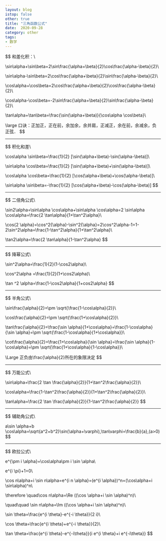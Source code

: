 ```yaml
---
layout: blog
istop: false
other: true
title: "三角函数公式"
date:  2020-09-28
category: other
tags:
- 数学
---
```



$$
和差化积：\\

\sin\alpha+\sin\beta=2\sin\frac{\alpha+\beta}{2}\cos\frac{\alpha-\beta}{2}\\

\sin\alpha-\sin\beta=2\cos\frac{\alpha+\beta}{2}\sin\frac{\alpha-\beta}{2}\\

\cos\alpha+\cos\beta=2\cos\frac{\alpha+\beta}{2}\cos\frac{\alpha-\beta}{2}\\

\cos\alpha-\cos\beta=-2\sin\frac{\alpha+\beta}{2}\sin\frac{\alpha-\beta}{2}\\

\tan\alpha+\tan\beta=\frac{\sin(\alpha+\beta)}{\cos\alpha \cos\beta}\\

\large 口诀：正加正，正在前，余加余，余并肩，正减正，余在前，余减余，负正弦．
$$

---
$$
积化和差\\

\cos\alpha \sin\beta=\frac{1}{2} [\sin(\alpha+\beta)-\sin(\alpha-\beta)]\\

\sin\alpha \cos\beta=\frac{1}{2} [\sin(\alpha+\beta)+\sin(\alpha-\beta)]\\

\cos\alpha \cos\beta=\frac{1}{2} [\cos(\alpha+\beta)+\cos(\alpha-\beta)]\\

\sin\alpha \sin\beta=-\frac{1}{2} [\cos(\alpha+\beta)-\cos(\alpha-\beta)]
$$

---


$$
二倍角公式\\

\sin2\alpha=\sin\alpha \cos\alpha+\sin\alpha \cos\alpha=2 \sin\alpha \cos\alpha=\frac{2 \tan\alpha}{1+\tan^2\alpha}\\

\cos{2 \alpha}=\cos^2{\alpha}-\sin^2{\alpha}=2\cos^2\alpha-1=1-2\sin^2\alpha=\frac{1-\tan^2\alpha}{1+\tan^2\alpha}\\

\tan2\alpha=\frac{2 \tan\alpha}{1-\tan^2\alpha}
$$

---
$$
降幂公式\\

 \sin^2\alpha=\frac{1}{2}(1-\cos2\alpha)\\

 \cos^2\alpha =\frac{1}{2}(1+\cos2\alpha)\\

 \tan ^2 \alpha=\frac{1-\cos2\alpha}{1+cos2\alpha}
$$

---
$$
半角公式\\

 \sin\frac{\alpha}{2}=\pm \sqrt{\frac{1-\cos\alpha}{2}}\\

 \cos\frac{\alpha}{2}=\pm \sqrt{\frac{1+\cos\alpha}{2}}\\

 \tan\frac{\alpha}{2}=\frac{\sin \alpha}{1+\cos\alpha}=\frac{1-\cos\alpha}{\sin \alpha}=\pm \sqrt{\frac{1-\cos\alpha}{1+\cos\alpha}}\\

 \cot\frac{\alpha}{2}=\frac{1+\cos\alpha}{\sin \alpha}=\frac{\sin \alpha}{1-\cos\alpha}=\pm \sqrt{\frac{1+\cos\alpha}{1-\cos\alpha}}\\

\Large  正负由\frac{\alpha}{2}所在的象限决定
$$

---
$$
万能公式\\

\sin\alpha=\frac{2 \tan \frac{\alpha}{2}}{1+\tan^2\frac{\alpha}{2}}\\

\cos\alpha=\frac{1-\tan^2\frac{\alpha}{2}}{1+\tan^2\frac{\alpha}{2}}\\

\tan\alpha=\frac{2 \tan \frac{\alpha}{2}}{1-\tan^2\frac{\alpha}{2}}
$$

---
$$
辅助角公式\\

 a\sin \alpha+b \cos\alpha=\sqrt{a^2+b^2}\sin(\alpha+\varphi),\tan\varphi=\frac{b}{a},(a>0)
$$

---
$$
欧拉公式\\

 e^{\pm i \alpha}=\cos\alpha\pm i \sin \alpha\\

 e^{i \pi}+1=0\\

 \cos n\alpha+i \sin n\alpha=e^{i n \alpha}=(e^{i \alpha})^n=(\cos\alpha+i \sin\alpha)^n\\

\therefore \quad\cos n\alpha=\Re ((\cos \alpha+i \sin \alpha)^n)\\

\quad\quad \sin n\alpha=\Im ((\cos \alpha+i \sin \alpha)^n)\\

 \sin \theta=\frac{e^{i \theta}-e^{-i \theta}}{2 i}\\

 \cos \theta=\frac{e^{i \theta}+e^{-i \theta}}{2}\\

 \tan \theta=\frac{e^{i \theta}-e^{-i\theta}}{i e^{i \theta}+i e^{-i\theta}}
$$